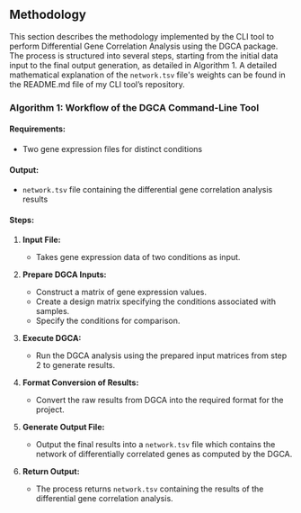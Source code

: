 ## Methodology

This section describes the methodology implemented by the CLI tool to perform Differential Gene Correlation Analysis using the DGCA package. The process is structured into several steps, starting from the initial data input to the final output generation, as detailed in Algorithm 1. A detailed mathematical explanation of the `network.tsv` file's weights can be found in the README.md file of my CLI tool’s repository.

### Algorithm 1: Workflow of the DGCA Command-Line Tool

#### Requirements:
- Two gene expression files for distinct conditions

#### Output:
- `network.tsv` file containing the differential gene correlation analysis results

#### Steps:

1. **Input File:**
   - Takes gene expression data of two conditions as input.

2. **Prepare DGCA Inputs:**
   - Construct a matrix of gene expression values.
   - Create a design matrix specifying the conditions associated with samples.
   - Specify the conditions for comparison.

3. **Execute DGCA:**
   - Run the DGCA analysis using the prepared input matrices from step 2 to generate results.

4. **Format Conversion of Results:**
   - Convert the raw results from DGCA into the required format for the project.

5. **Generate Output File:**
   - Output the final results into a `network.tsv` file which contains the network of differentially correlated genes as computed by the DGCA.

6. **Return Output:**
   - The process returns `network.tsv` containing the results of the differential gene correlation analysis.


